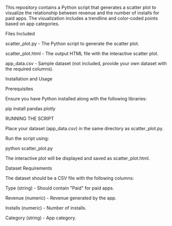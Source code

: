 This repository contains a Python script that generates a scatter plot to visualize the relationship between revenue and the number of installs for paid apps. The visualization includes a trendline and color-coded points based on app categories.

Files Included

scatter_plot.py - The Python script to generate the scatter plot.

scatter_plot.html - The output HTML file with the interactive scatter plot.

app_data.csv - Sample dataset (not included, provide your own dataset with the required columns).

Installation and Usage

Prerequisites

Ensure you have Python installed along with the following libraries:

pip install pandas plotly

RUNNING THE SCRIPT

Place your dataset (app_data.csv) in the same directory as scatter_plot.py.

Run the script using:

python scatter_plot.py

The interactive plot will be displayed and saved as scatter_plot.html.

Dataset Requirements

The dataset should be a CSV file with the following columns:

Type (string) - Should contain "Paid" for paid apps.

Revenue (numeric) - Revenue generated by the app.

Installs (numeric) - Number of installs.

Category (string) - App category.

